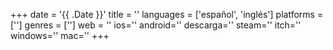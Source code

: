 +++
date = '{{ .Date }}'
title = ''
languages = ['español', 'inglés']
platforms = ['']
genres = ['']
web = ''
ios=''
android=''
descarga=''
steam=''
itch=''
windows=''
mac=''
+++

